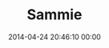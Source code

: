 ---
title: "Sammie"
date: 2014-04-24 20:46:10 00:00
permalink: /samiholdit
twitter: ""
likes: [2279]
id: 2284
gravatar: "http://www.gravatar.com/avatar/7a69c4bd5bcc50ee3dd8816379bfaa4e"
---